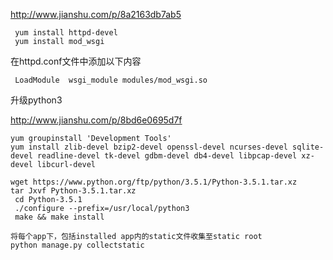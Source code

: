 http://www.jianshu.com/p/8a2163db7ab5

```
 yum install httpd-devel
 yum install mod_wsgi
```
 在httpd.conf文件中添加以下内容
```
 LoadModule  wsgi_module modules/mod_wsgi.so
```

升级python3

http://www.jianshu.com/p/8bd6e0695d7f
```
yum groupinstall 'Development Tools'
yum install zlib-devel bzip2-devel openssl-devel ncurses-devel sqlite-devel readline-devel tk-devel gdbm-devel db4-devel libpcap-devel xz-devel libcurl-devel

wget https://www.python.org/ftp/python/3.5.1/Python-3.5.1.tar.xz
tar Jxvf Python-3.5.1.tar.xz
 cd Python-3.5.1
 ./configure --prefix=/usr/local/python3
 make && make install

```

```
将每个app下，包括installed app内的static文件收集至static root
python manage.py collectstatic
```
